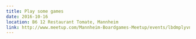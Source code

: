 ```yaml
---
title: Play some games
date: 2016-10-16
location: B6 12 Restaurant Tomate, Mannheim
link: http://www.meetup.com/Mannheim-Boardgames-Meetup/events/lbdmplyvnbvb/
---
```


